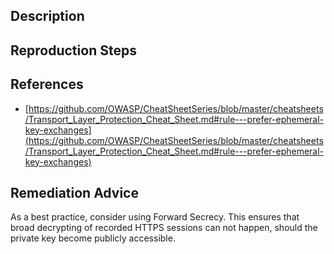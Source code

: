 ## Description


## Reproduction Steps


## References

- [https://github.com/OWASP/CheatSheetSeries/blob/master/cheatsheets/Transport_Layer_Protection_Cheat_Sheet.md#rule---prefer-ephemeral-key-exchanges](https://github.com/OWASP/CheatSheetSeries/blob/master/cheatsheets/Transport_Layer_Protection_Cheat_Sheet.md#rule---prefer-ephemeral-key-exchanges)


## Remediation Advice

As a best practice, consider using Forward Secrecy. This ensures that broad decrypting of recorded HTTPS sessions can not happen, should the private key become publicly accessible.

